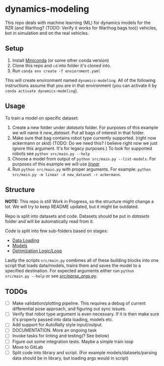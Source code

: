 # dynamics-modeling
This repo deals with machine learning (ML) for dynamics models for the RZR (and Warthog? (TODO: Verify it works for Warthog bags too)) vehicles,
bot in simulation and on the real vehicles.

## Setup
1. Install [Miniconda](https://docs.conda.io/en/latest/miniconda.html#installing) (or some other conda version)
2. Clone this repo and `cd` into folder it's cloned into.
3. Run `conda env create -f enviornment.yaml`

This will create environment named `dynamics-modeling`. All of the following instructions assume that you are in that environment (you can activate it by `conda activate dynamics-modeling`).

## Usage
To train a model on specific dataset:
1. Create a new folder under *datasets* folder. For purposes of this example we will name it *new_dataset*. Put all bags of interest in that folder.
2. Make sure that bag contains robot type currently supported. (right now ackermann or skid) (TODO: Do we need this? I believe right now we just ignore this argument. It's for legacy purposes.) To look for supported robots see `python src/main.py --help`
3. Choose a model from output of `python src/main.py --list-models`. For purposes of this example we will use [*linear*](src/models/torch_models/linear.py)
4. Run `python src/main.py` with proper arguments. For example: `python src/main.py -m linear -d new_dataset -r ackermann`.


## Structure
**NOTE:** This repo is still Work in Progress, so the structure might change a lot. We will try to keep README updated, but it might be outdated.

Repo is split into datasets and code.
Datasets should be put in *datasets* folder and will be automatically read from it.

Code is split into few sub-folders based on stages:
- [Data Loading](src/data_utils/README.md)
- [Models](src/models/README.md)
- [Optimization Logic/Loop](src/optimization_logic/README.md)

Lastly the scripts `src/main.py` combines all of these building blocks into one script that loads data/models, trains them and saves the model to a specified destination. For expected arguments either run `python src/main.py --help` or see [*src/parse_args.py*](src/parse_args.py).


## TODOs
- [ ] Make validation/plotting pipeline. This requires a debug of current differential pose approach, and figuring out sync issues.
- [ ] Verify that robot type argument is even necessary. If it is then make sure it's properly passed into data loading, models etc.
- [ ] Add support for AutoRally style input/output.
- [ ] DOCUMENTATION. More an ongoing task
- [ ] Invoke tasks for linting and testing(? See below)
- [ ] Figure out some integration tests. Maybe a simple train loop
- [ ] Move to GitLab
- [ ] Split code into library and script. (For example models/datasets/parsing data should be in library, but loading args would in script)